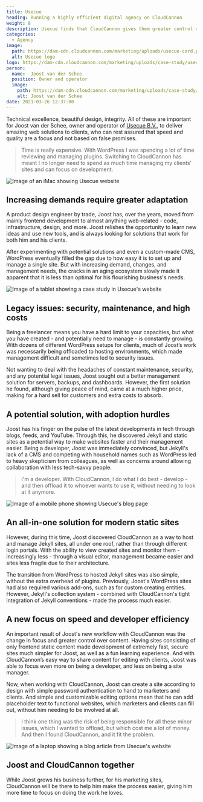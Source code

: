 ```yaml
---
title: Usecue
heading: Running a highly efficient digital agency on CloudCannon
weight: 8
description: Usecue finds that CloudCannon gives them greater control over content, and intuitive content editing for clients.
categories:
  - Agency
image: 
  path: https://dam-cdn.cloudcannon.com/marketing/uploads/usecue-card.png
  alt: Usecue logo
logo: https://dam-cdn.cloudcannon.com/marketing/uploads/case-study/usecue-logo.png
person:
  name:  Joost van der Schee
  position: Owner and operator
  image: 
    path: https://dam-cdn.cloudcannon.com/marketing/uploads/case-study/joost.jpg
    alt: Joost van der Schee
date: 2021-03-26 12:37:00
---
```

Technical excellence, beautiful design, integrity. All of these are
important for Joost van der Schee, owner and operator of [Usecue
B.V.](https://www.usecue.com/), to deliver amazing web solutions to
clients, who can rest assured that speed and quality are a focus and not
based on false promises.

> Time is really expensive. With WordPress I was spending a lot of time reviewing and managing plugins. Switching to CloudCannon has meant I no longer need to spend as much time managing my clients' sites and can focus on development.

![Image of an iMac showing Usecue website](https://dam-cdn.cloudcannon.com/marketing/uploads/usecue-scene-1.png)

## Increasing demands require greater adaptation

A product design engineer by trade, Joost has, over the years, moved from
mainly frontend development to almost anything web-related - code,
infrastructure, design, and more. Joost relishes the opportunity to learn
new ideas and use new tools, and is always looking for solutions that work
for both him and his clients.

After experimenting with potential solutions and even a custom-made CMS,
WordPress eventually filled the gap due to how easy it is to set up and
manage a single site. But with increasing demand, changes, and management
needs, the cracks in an aging ecosystem slowly made it apparent that it is
less than optimal for his flourishing business's needs.

![Image of a tablet showing a case study in Usecue's website](https://dam-cdn.cloudcannon.com/marketing/uploads/usecue-scene-2.png)

## Legacy issues: security, maintenance, and high costs

Being a freelancer means you have a hard limit to your capacities, but
what you have created - and potentially need to manage - is constantly
growing. With dozens of different WordPress setups for clients, much of
Joost’s work was necessarily being offloaded to hosting environments,
which made management difficult and sometimes led to security issues.

Not wanting to deal with the headaches of constant maintenance, security,
and any potential legal issues, Joost sought out a better management
solution for servers, backups, and dashboards. However, the first solution
he found, although giving peace of mind, came at a much higher price,
making for a hard sell for customers and extra costs to absorb.

## A potential solution, with adoption hurdles

Joost has his finger on the pulse of the latest developments in tech
through blogs, feeds, and YouTube. Through this, he discovered Jekyll and
static sites as a potential way to make websites faster and their
management easier. Being a developer, Joost was immediately convinced, but
Jekyll's lack of a CMS and competing with household names such as
WordPress led to heavy skepticism from colleagues, as well as concerns
around allowing collaboration with less tech-savvy people.

> I'm a developer. With CloudCannon, I do what I do best - develop - and then offload it to whoever wants to use it, without needing to look at it anymore.

![Image of a mobile phone  showing Usecue's blog page](https://dam-cdn.cloudcannon.com/marketing/uploads/usecue-scene-3.png)

## An all-in-one solution for modern static sites

However, during this time, Joost discovered CloudCannon as a way to host
and manage Jekyll sites, all under one roof, rather than through different
login portals. With the ability to view created sites and monitor them -
increasingly less - through a visual editor, management became easier and
sites less fragile due to their architecture.


The transition from WordPress to hosted Jekyll sites was also simple,
without the extra overhead of plugins. Previously, Joost's WordPress sites
had also required various add-ons, such as for custom creating entities.
However, Jekyll's collection system - combined with CloudCannon's tight
integration of Jekyll conventions - made the process much easier.

## A new focus on speed and developer efficiency

An important result of Joost's new workflow with CloudCannon was the
change in focus and greater control over content. Having sites consisting
of only frontend static content made development of extremely fast, secure
sites much simpler for Joost, as well as a fun learning experience. And
with CloudCannon’s easy way to share content for editing with clients,
Joost was able to focus even more on being a developer, and less on being
a site manager.

Now, when working with CloudCannon, Joost can create a site according to
design with simple password authentication to hand to marketers and
clients. And simple and customizable editing options mean that he can add
placeholder text to functional websites, which marketers and clients can
fill out, without him needing to be involved at all.

> I think one thing was the risk of being responsible for all these minor issues, which I wanted to offload, but which cost me a lot of money. And then I found CloudCannon, and it fit the problem.

![Image of a laptop showing a blog article from Usecue's website](https://dam-cdn.cloudcannon.com/marketing/uploads/usecue-scene-4.png)

## Joost and CloudCannon together

While Joost grows his business further, for his marketing sites,
CloudCannon will be there to help him make the process easier, giving him
more time to focus on doing the work he loves.
